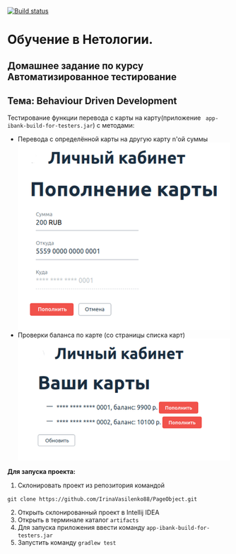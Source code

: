 [![Build status](https://ci.appveyor.com/api/projects/status/6gx51v2t6eh7k4f6?svg=true)](https://ci.appveyor.com/project/IrinaVasilenko88/pageobject)

# Обучение в Нетологии.

## Домашнее задание по курсу Автоматизированное тестирование

## Тема: Behaviour Driven Development

Тестирование функции перевода с карты на карту(приложение ``` app-ibank-build-for-testers.jar```) с методами:

- Перевода с определённой карты на другую карту n'ой суммы
![](https://github.com/netology-code/aqa-homeworks/blob/aqa4/bdd/pic/transfer.png)
- Проверки баланса по карте (со страницы списка карт)
![](https://github.com/netology-code/aqa-homeworks/blob/aqa4/bdd/pic/cards.png)

**Для запуска проекта:**
1. Склонировать проект из репозитория командой 

```
git clone https://github.com/IrinaVasilenko88/PageObject.git
``` 
2. Открыть склонированный проект в Intellij IDEA
3. Открыть в терминале каталог ```artifacts```
4. Для запуска приложения ввести команду ```app-ibank-build-for-testers.jar```
5. Запустить команду ```gradlew test```
